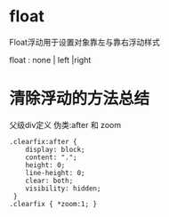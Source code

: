 


# float

Float浮动用于设置对象靠左与靠右浮动样式

float : none | left |right




# 清除浮动的方法总结



父级div定义 伪类:after 和 zoom

```
.clearfix:after {
    display: block;
    content: ".";
    height: 0;
    line-height: 0;
    clear: both;
    visibility: hidden;
 }
.clearfix { *zoom:1; } 
```

